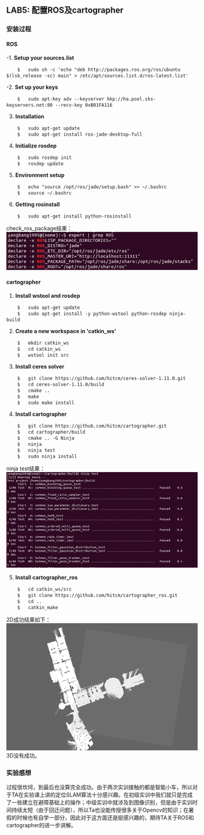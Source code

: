 ## LAB5: 配置ROS及cartographer
### 安装过程
#### ROS
-1. **Setup your sources.list**  
```  
    $	sudo sh -c 'echo "deb http://packages.ros.org/ros/ubuntu $(lsb_release -sc) main" > /etc/apt/sources.list.d/ros-latest.list'
```  

-2. **Set up your keys**  
```  
    $   sudo apt-key adv --keyserver hkp://ha.pool.sks-keyservers.net:80 --recv-key 0xB01FA116
```  

3. **Installation**  
```
    $	sudo apt-get update
	$	sudo apt-get install ros-jade-desktop-full
```  

4. **Initialize rosdep**  
```
    $	sudo rosdep init
    $	rosdep update
```   

5. **Environment setup**  
```
	$	echo "source /opt/ros/jade/setup.bash" >> ~/.bashrc
	$	source ~/.bashrc
```  

6. **Getting rosinstall**  
```
	$	sudo apt-get install python-rosinstall
```  

check_ros_package结果：    
![](https://github.com/ybCliff/Screenshot/blob/master/check_ros_package_path.jpg?raw=true)  

#### cartographer  
1. **Install wstool and rosdep**  
```
	$	sudo apt-get update
	$	sudo apt-get install -y python-wstool python-rosdep ninja-build
```  

2. **Create a new workspace in 'catkin_ws'**  
```
	$	mkdir catkin_ws
	$	cd catkin_ws
	$	wstool init src
```  

3. **Install ceres solver**  
```
    $	git clone https://github.com/hitcm/ceres-solver-1.11.0.git
	$	cd ceres-solver-1.11.0/build
	$	cmake ..
	$	make
	$	sudo make install
```  

4. **Install cartographer**  
```
	$	git clone https://github.com/hitcm/cartographer.git
	$	cd cartographer/build
	$	cmake .. -G Ninja
	$	ninja
	$	ninja test
	$	sudo ninja install 
```  
ninja test结果：
![](https://github.com/ybCliff/Screenshot/blob/master/ninja_test_success.jpg?raw=true)  

5. **Install cartographer_ros**  
```
	$	cd catkin_ws/src
	$	git clone https://github.com/hitcm/cartographer_ros.git
	$	cd ..
	$	catkin_make
```


2D成功结果如下：  
![](https://github.com/ybCliff/Screenshot/blob/master/2D_result.png?raw=true)
3D没有成功。

### 实验感想
过程很坎坷，到最后也没算完全成功。由于两次实训接触的都是智能小车，所以对于TA在实验课上讲的定位SLAM算法十分感兴趣。在初级实训中我们就只是完成了一些建立在避障基础上的操作；中级实训中就涉及到图像识别，但是由于实训时间持续太短（由于回迁问题），所以Ta也没能传授很多关于Opencv的知识；在暑假的时候也有自学一部分，因此对于这方面还是挺感兴趣的，期待TA关于ROS和cartographer的进一步讲解。
